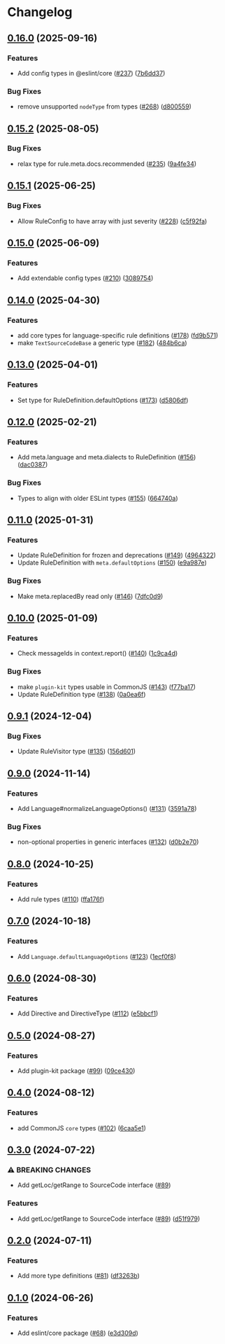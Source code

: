 # Changelog

## [0.16.0](https://github.com/eslint/rewrite/compare/core-v0.15.2...core-v0.16.0) (2025-09-16)


### Features

* Add config types in @eslint/core ([#237](https://github.com/eslint/rewrite/issues/237)) ([7b6dd37](https://github.com/eslint/rewrite/commit/7b6dd370a598ea7fc94fba427a2579342b50b90f))


### Bug Fixes

* remove unsupported `nodeType` from types ([#268](https://github.com/eslint/rewrite/issues/268)) ([d800559](https://github.com/eslint/rewrite/commit/d8005593158f55ba32f5279f3385db95ab87075a))

## [0.15.2](https://github.com/eslint/rewrite/compare/core-v0.15.1...core-v0.15.2) (2025-08-05)


### Bug Fixes

* relax type for rule.meta.docs.recommended ([#235](https://github.com/eslint/rewrite/issues/235)) ([9a4fe34](https://github.com/eslint/rewrite/commit/9a4fe343c309b7a000ffb5cd420b557809e4d58e))

## [0.15.1](https://github.com/eslint/rewrite/compare/core-v0.15.0...core-v0.15.1) (2025-06-25)


### Bug Fixes

* Allow RuleConfig to have array with just severity ([#228](https://github.com/eslint/rewrite/issues/228)) ([c5f92fa](https://github.com/eslint/rewrite/commit/c5f92fa147ecad74164266c374f47ee217c7ccb7))

## [0.15.0](https://github.com/eslint/rewrite/compare/core-v0.14.0...core-v0.15.0) (2025-06-09)


### Features

* Add extendable config types ([#210](https://github.com/eslint/rewrite/issues/210)) ([3089754](https://github.com/eslint/rewrite/commit/3089754848c1acd30368424271810cc9703a6cd4))

## [0.14.0](https://github.com/eslint/rewrite/compare/core-v0.13.0...core-v0.14.0) (2025-04-30)


### Features

* add core types for language-specific rule definitions ([#178](https://github.com/eslint/rewrite/issues/178)) ([fd9b571](https://github.com/eslint/rewrite/commit/fd9b571554085cb5ea9f9831a38650a49dfebb32))
* make `TextSourceCodeBase` a generic type ([#182](https://github.com/eslint/rewrite/issues/182)) ([484b6ca](https://github.com/eslint/rewrite/commit/484b6ca3149354736317fca09efd3156caa4f4f9))

## [0.13.0](https://github.com/eslint/rewrite/compare/core-v0.12.0...core-v0.13.0) (2025-04-01)


### Features

* Set type for RuleDefinition.defaultOptions ([#173](https://github.com/eslint/rewrite/issues/173)) ([d5806df](https://github.com/eslint/rewrite/commit/d5806dfe5c2af849b84f39e3eb0300aaa7c29092))

## [0.12.0](https://github.com/eslint/rewrite/compare/core-v0.11.0...core-v0.12.0) (2025-02-21)


### Features

* Add meta.language and meta.dialects to RuleDefinition ([#156](https://github.com/eslint/rewrite/issues/156)) ([dac0387](https://github.com/eslint/rewrite/commit/dac0387fc3dd7e74811ae045ab782c70366bb14c))


### Bug Fixes

* Types to align with older ESLint types ([#155](https://github.com/eslint/rewrite/issues/155)) ([664740a](https://github.com/eslint/rewrite/commit/664740a8d4a93bee896cec3a661bf2072e893e24))

## [0.11.0](https://github.com/eslint/rewrite/compare/core-v0.10.0...core-v0.11.0) (2025-01-31)


### Features

* Update RuleDefinition for frozen and deprecations ([#149](https://github.com/eslint/rewrite/issues/149)) ([4964322](https://github.com/eslint/rewrite/commit/49643228d230f2d0edce6d2a310ccf3131b72d89))
* Update RuleDefinition with `meta.defaultOptions` ([#150](https://github.com/eslint/rewrite/issues/150)) ([e9a987e](https://github.com/eslint/rewrite/commit/e9a987e8d92a6383e9782332e515aa2a719a18af))


### Bug Fixes

* Make meta.replacedBy read only ([#146](https://github.com/eslint/rewrite/issues/146)) ([7dfc0d9](https://github.com/eslint/rewrite/commit/7dfc0d92e617108c0e9493f09db3f86919e02fd1))

## [0.10.0](https://github.com/eslint/rewrite/compare/core-v0.9.1...core-v0.10.0) (2025-01-09)


### Features

* Check messageIds in context.report() ([#140](https://github.com/eslint/rewrite/issues/140)) ([1c9ca4d](https://github.com/eslint/rewrite/commit/1c9ca4d0a4726218948a92ebc2e8be7a13d224d4))


### Bug Fixes

* make `plugin-kit` types usable in CommonJS ([#143](https://github.com/eslint/rewrite/issues/143)) ([f77ba17](https://github.com/eslint/rewrite/commit/f77ba177d4e4c5d2ed828cfd9a5149df2ccb3a7f))
* Update RuleDefinition type ([#138](https://github.com/eslint/rewrite/issues/138)) ([0a0ea6f](https://github.com/eslint/rewrite/commit/0a0ea6fbac827b354ee18f5b10eefad2bc0794f7))

## [0.9.1](https://github.com/eslint/rewrite/compare/core-v0.9.0...core-v0.9.1) (2024-12-04)


### Bug Fixes

* Update RuleVisitor type ([#135](https://github.com/eslint/rewrite/issues/135)) ([156d601](https://github.com/eslint/rewrite/commit/156d601181deb362a2864c4d47d4e3da8609500b))

## [0.9.0](https://github.com/eslint/rewrite/compare/core-v0.8.0...core-v0.9.0) (2024-11-14)


### Features

* Add Language#normalizeLanguageOptions() ([#131](https://github.com/eslint/rewrite/issues/131)) ([3591a78](https://github.com/eslint/rewrite/commit/3591a7805a060cb130d40d61f200431b782431d8))


### Bug Fixes

* non-optional properties in generic interfaces ([#132](https://github.com/eslint/rewrite/issues/132)) ([d0b2e70](https://github.com/eslint/rewrite/commit/d0b2e705c49709cfb92a9110c65cd628c91aaa29))

## [0.8.0](https://github.com/eslint/rewrite/compare/core-v0.7.0...core-v0.8.0) (2024-10-25)


### Features

* Add rule types ([#110](https://github.com/eslint/rewrite/issues/110)) ([ffa176f](https://github.com/eslint/rewrite/commit/ffa176f0c80c14c8ba088d2ba359af4b2805c4f5))

## [0.7.0](https://github.com/eslint/rewrite/compare/core-v0.6.0...core-v0.7.0) (2024-10-18)


### Features

* Add `Language.defaultLanguageOptions` ([#123](https://github.com/eslint/rewrite/issues/123)) ([1ecf0f8](https://github.com/eslint/rewrite/commit/1ecf0f88808a7629e06e949dea8eb1ec4fd2f472))

## [0.6.0](https://github.com/eslint/rewrite/compare/core-v0.5.0...core-v0.6.0) (2024-08-30)


### Features

* Add Directive and DirectiveType ([#112](https://github.com/eslint/rewrite/issues/112)) ([e5bbcf1](https://github.com/eslint/rewrite/commit/e5bbcf148874be07d5667f34ed395faaf8c72972))

## [0.5.0](https://github.com/eslint/rewrite/compare/core-v0.4.0...core-v0.5.0) (2024-08-27)


### Features

* Add plugin-kit package ([#99](https://github.com/eslint/rewrite/issues/99)) ([09ce430](https://github.com/eslint/rewrite/commit/09ce43073760b69a3bcca89f99793549cd566bf6))

## [0.4.0](https://github.com/eslint/rewrite/compare/core-v0.3.0...core-v0.4.0) (2024-08-12)


### Features

* add CommonJS `core` types ([#102](https://github.com/eslint/rewrite/issues/102)) ([6caa5e1](https://github.com/eslint/rewrite/commit/6caa5e1408d94387277abc65ff2b6d6b1d005488))

## [0.3.0](https://github.com/eslint/rewrite/compare/core-v0.2.0...core-v0.3.0) (2024-07-22)


### ⚠ BREAKING CHANGES

* Add getLoc/getRange to SourceCode interface ([#89](https://github.com/eslint/rewrite/issues/89))

### Features

* Add getLoc/getRange to SourceCode interface ([#89](https://github.com/eslint/rewrite/issues/89)) ([d51f979](https://github.com/eslint/rewrite/commit/d51f9791aecd9aa80136a0926e57549df9e25ab3))

## [0.2.0](https://github.com/eslint/rewrite/compare/core-v0.1.0...core-v0.2.0) (2024-07-11)


### Features

* Add more type definitions ([#81](https://github.com/eslint/rewrite/issues/81)) ([df3263b](https://github.com/eslint/rewrite/commit/df3263b336b663b22be32bf0c499a70b378b5021))

## [0.1.0](https://github.com/eslint/rewrite/compare/core-v0.0.1...core-v0.1.0) (2024-06-26)


### Features

* Add eslint/core package ([#68](https://github.com/eslint/rewrite/issues/68)) ([e3d309d](https://github.com/eslint/rewrite/commit/e3d309d93fefe4e10f40568e89f380159c7f63d3))
